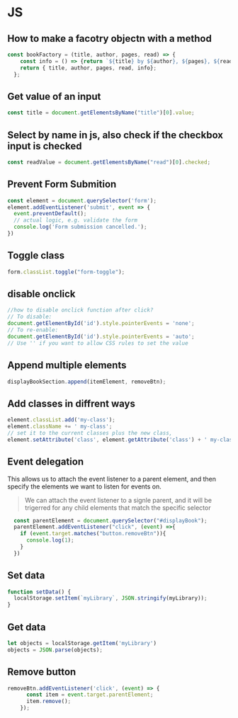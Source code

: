 # JS

## How to make a facotry objectn with a method

```jsx
const bookFactory = (title, author, pages, read) => {
    const info = () => {return `${title} by ${author}, ${pages}, ${read}`}
    return { title, author, pages, read, info};
  };
```

## Get value of an input

```jsx
const title = document.getElementsByName("title")[0].value;
```

## Select by name in js, also check if the checkbox input is checked

```jsx
const readValue = document.getElementsByName("read")[0].checked;
```

##  Prevent Form Submition

```jsx
const element = document.querySelector('form');
element.addEventListener('submit', event => {
  event.preventDefault();
  // actual logic, e.g. validate the form
  console.log('Form submission cancelled.');
})
```

## Toggle class

```jsx
form.classList.toggle("form-toggle");
```

## disable onclick

```jsx
//how to disable onclick function after click?
// To disable:    
document.getElementById('id').style.pointerEvents = 'none';
// To re-enable:
document.getElementById('id').style.pointerEvents = 'auto'; 
// Use '' if you want to allow CSS rules to set the value
```

## Append multiple elements

```jsx
displayBookSection.append(itemElement, removeBtn);
```

## Add classes in diffrent ways

```jsx
element.classList.add('my-class');
element.className += ' my-class';
// set it to the current classes plus the new class,
element.setAttribute('class', element.getAttribute('class') + ' my-class');
```

## Event delegation

This allows us to attach the event listener to a parent element, and then specify the elements we want to listen for events on.
> We can attach the event listener to a signle parent, and it will be trigerred for any child elements that match the specific selector
>
```jsx
  const parentElement = document.querySelector("#displayBook");
  parentElement.addEventListener("click", (event) =>{
    if (event.target.matches("button.removeBtn")){
      console.log(1);
    }
  })
```

## Set data

```jsx
function setData() {
  localStorage.setItem(`myLibrary`, JSON.stringify(myLibrary));
}
```
## Get data

```jsx
let objects = localStorage.getItem('myLibrary')
objects = JSON.parse(objects);
```

## Remove button

```jsx
removeBtn.addEventListener('click', (event) => {
      const item = event.target.parentElement;
      item.remove();
    });
```
